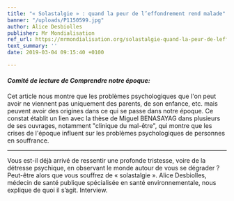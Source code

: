 ```yaml
---
title: "« Solastalgie » : quand la peur de l’effondrement rend malade"
banner: "/uploads/P1150599.jpg"
author: Alice Desbiolles
publisher: Mr Mondialisation
ref_url: https://mrmondialisation.org/solastalgie-quand-la-peur-de-leffondrement-rend-malade/
text_summary: ''
date: 2019-03-04 09:15:40 +0100

---
```

#### **_Comité de lecture de Comprendre notre époque:_**

Cet article nous montre que les problèmes psychologiques que l'on peut avoir ne viennent pas uniquement des parents, de son enfance, etc. mais peuvent avoir des origines dans ce qui se passe dans notre époque. Ce constat établit un lien avec la thèse de Miguel BENASAYAG dans plusieurs de ses ouvrages, notamment "clinique du mal-être", qui montre que les crises de l'époque influent sur les problèmes psychologiques de personnes en souffrance.

***

Vous est-il déjà arrivé de ressentir une profonde tristesse, voire de la détresse psychique, en observant le monde autour de vous se dégrader ? Peut-être alors que vous souffrez de « solastalgie ». Alice Desbiolles, médecin de santé publique spécialisée en santé environnementale, nous explique de quoi il s’agit. Interview.